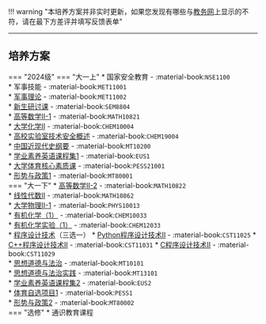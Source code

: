 !!! warning "本培养方案并非实时更新，如果您发现有哪些与[教务网](https://my.cqu.edu.cn)上显示的不符，请在最下方差评并填写反馈表单"

---

## 培养方案

=== "2024级"
    === "大一上"
        * 国家安全教育 - :material-book:`NSE1100`  
        * 军事技能 - :material-book:`MET11001`  
        * [军事理论](../../../course/军事理论.md) - :material-book:`MET11002`  
        * [新生研讨课](../../../course/新生研讨课.md) - :material-book:`SEM8804`  
        * [高等数学Ⅱ-1](../../../course/高等数学.md) - :material-book:`MATH10821`  
        * [大学化学Ⅱ](../../../course/大学化学.md) - :material-book:`CHEM10004`  
        * [高校实验室技术安全概述](../../../course/高校实验室技术安全概述.md) - :material-book:`CHEM19004`  
        * [中国近现代史纲要](../../../course/中国近现代史纲要.md) - :material-book:`MT10200`  
        * [学业素养英语课程集1](../../../course/英语.md) - :material-book:`EUS1`  
        * [大学体育核心素质课](../../../course/体育.md) - :material-book:`PESS21001`  
        * [形势与政策1](../../../course/形势与政策.md) - :material-book:`MT80001`  
    === "大一下"
        * [高等数学Ⅱ-2](../../../course/高等数学.md) - :material-book:`MATH10822`  
        * [线性代数Ⅱ](../../../course/线性代数.md) - :material-book:`MATH10862`  
        * [大学物理Ⅱ-1](../../../course/大学物理.md) - :material-book:`PHYS10013`  
        * [有机化学（1）](../../../course/有机化学.md) - :material-book:`CHEM10033`  
        * [有机化学实验（1）](../../../course/有机化学实验.md) - :material-book:`CHEM12033`  
        * [程序设计技术](../../../course/程序设计技术.md)（三选一）
            * [Python程序设计技术Ⅱ](../../../course/程序设计技术.md) - :material-book:`CST11025`
            * [C++程序设计技术Ⅱ](../../../course/程序设计技术.md) - :material-book:`CST11031`
            * [C程序设计技术Ⅱ](../../../course/程序设计技术.md) - :material-book:`CST11029`  
        * [思想道德与法治](../../../course/思想道德与法治.md) - :material-book:`MT10101`  
        * [思想道德与法治实践](../../../course/思想道德与法治实践.md) - :material-book:`MT13101`  
        * [学业素养英语课程集2](../../../course/英语.md) - :material-book:`EUS2`  
        * [体育自选项目1](../../../course/体育.md) - :material-book:`PESS1`  
        * [形势与政策2](../../../course/形势与政策.md) - :material-book:`MT80002`  
    === "选修"
        * 通识教育课程